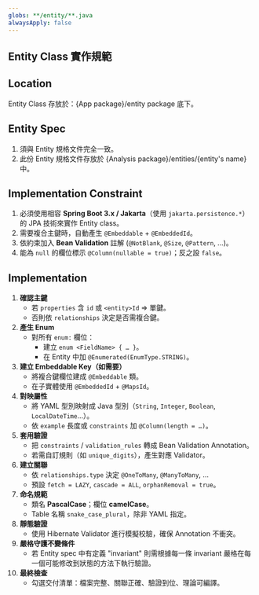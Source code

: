 ```yaml
---
globs: **/entity/**.java
alwaysApply: false
---
```

## Entity Class 實作規範
## Location
Entity Class 存放於：{App package}/entity package 底下。

## Entity Spec

1. 須與 Entity 規格文件完全一致。
2. 此份 Entity 規格文件存放於 {Analysis package}/entities/{entity's name} 中。

## Implementation Constraint

1. 必須使用相容 **Spring Boot 3.x / Jakarta**（使用 `jakarta.persistence.*`） 的 JPA 技術來實作 Entity class。
2. 需要複合主鍵時，自動產生 `@Embeddable` + `@EmbeddedId`。
3. 依約束加入 **Bean Validation** 註解 (`@NotBlank`, `@Size`, `@Pattern`, …)。
4. 能為 `null` 的欄位標示 `@Column(nullable = true)`；反之設 `false`。

## Implementation 
1. **確認主鍵**
   * 若 `properties` 含 `id` 或 `<entity>Id` ⇒ 單鍵。
   * 否則依 `relationships` 決定是否需複合鍵。
4. **產生 Enum**
   * 對所有 `enum:` 欄位：
     * 建立 `enum <FieldName> { … }`。
     * 在 Entity 中加 `@Enumerated(EnumType.STRING)`。
5. **建立 Embeddable Key（如需要）**
   * 將複合鍵欄位建成 `@Embeddable` 類。
   * 在子實體使用 `@EmbeddedId` + `@MapsId`。
6. **對映屬性**
   * 將 YAML 型別映射成 Java 型別（`String`, `Integer`, `Boolean`, `LocalDateTime`…）。
   * 依 `example` 長度或 `constraints` 加 `@Column(length = …)`。
7. **套用驗證**
   * 把 `constraints` / `validation_rules` 轉成 Bean Validation Annotation。
   * 若需自訂規則（如 `unique_digits`），產生對應 Validator。
8. **建立關聯**
   * 依 `relationships.type` 決定 `@OneToMany`, `@ManyToMany`, …
   * 預設 `fetch = LAZY`, `cascade = ALL`, `orphanRemoval = true`。
9. **命名規範**
   * 類名 **PascalCase**；欄位 **camelCase**。
   * Table 名稱 `snake_case_plural`，除非 YAML 指定。
10. **靜態驗證**
    * 使用 Hibernate Validator 進行模擬校驗，確保 Annotation 不衝突。
11. **嚴格守護不變條件**
    * 若 Entity spec 中有定義 "invariant" 則需根據每一條 invariant 嚴格在每一個可能修改到狀態的方法下執行驗證。
12. **最終檢查**
    * 勾選交付清單：檔案完整、關聯正確、驗證到位、理論可編譯。
